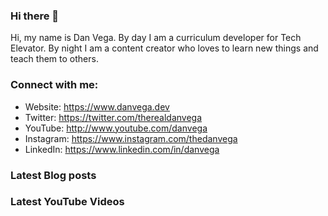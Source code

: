 ### Hi there 👋

Hi, my name is Dan Vega. By day I am a curriculum developer for Tech Elevator. By night I am a content creator who loves to learn new things and teach them to others.

### Connect with me:

- Website: https://www.danvega.dev
- Twitter: https://twitter.com/therealdanvega
- YouTube: http://www.youtube.com/danvega
- Instagram: https://www.instagram.com/thedanvega
- LinkedIn: https://www.linkedin.com/in/danvega

### Latest Blog posts

<!-- BLOG-POST-LIST:START -->
<!-- BLOG-POST-LIST:END -->

### Latest YouTube Videos

<!-- YOUTUBE-LIST:START -->
<!-- YOUTUBE-LIST:END -->

